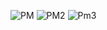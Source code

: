 
![PM](https://user-images.githubusercontent.com/72254341/142902193-5adb1209-05a0-4420-a0de-552085496b64.PNG)
![PM2](https://user-images.githubusercontent.com/72254341/142902199-e54dd2ad-4e50-42ed-b631-1130439b88eb.PNG)
![Pm3](https://user-images.githubusercontent.com/72254341/142902204-6b786f5f-e5e5-4a10-8abf-d64e98f9de56.PNG)
